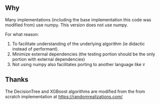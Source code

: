 ## Why

Many implementations (including the base implementation this code was modified from) use numpy.  This version does not use numpy.

For what reason:
1. To facilitate understanding of the underlying algorithm (ie didactic instead of performant).
2. Minimize external dependencies (the testing portion should be the only portion with external dependencies)
3. Not using numpy also facilitates porting to another language like `V`

## Thanks

The DecisionTree and XGBoost algorithms are modified from the from scratch implementation at https://randomrealizations.com/

